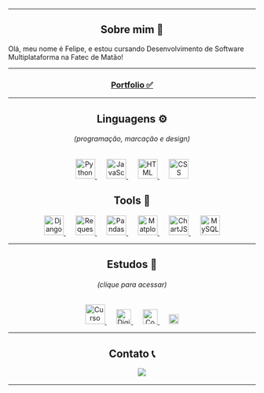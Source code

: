 <hr>
<h2 align="center">Sobre mim 👋</h2>
<p>Olá, meu nome é Felipe, e estou cursando Desenvolvimento de Software Multiplataforma na Fatec de Matão! </p>

<hr>
<h3 align="center"><a href="https://github.com/felipetega/Portfolio">Portfolio &#9989;</a></h2>

<hr>
<h2 align="center">Linguagens &#9881;&#65039;</h2>
<h6 align="center">(programação, marcação e design)</h6>
<p align="center">
        <a href="https://www.python.org/">
    <img height="40" src="https://devicons.railway.app/i/python.svg" title="Python">
        </a>
    &nbsp;&nbsp;&nbsp;&nbsp;
        <a href="https://www.javascript.com/">
    <img height="40" src="https://devicons.railway.app/i/javascript.svg" title="JavaScript">
        </a>
    &nbsp;&nbsp;&nbsp;&nbsp;
        <a href="https://html.com/">
    <img height="40" src="https://devicons.railway.app/i/html5.svg" title="HTML">
        </a>
        &nbsp;&nbsp;&nbsp;&nbsp;
        <a href="https://www.w3.org/Style/CSS/Overview.en.html">
    <img height="40" src="https://devicons.railway.app/i/css3.svg" title="CSS">
        </a>
</p>

<h2 align="center">Tools &#128295;</h2>
<p align="center">
            <a href="https://pandas.pydata.org/">
    <img height="40" src="https://cdn.jsdelivr.net/gh/devicons/devicon/icons/django/django-plain.svg" title="Django">
        </a>
        &nbsp;&nbsp;&nbsp;&nbsp;
            <a href="https://pandas.pydata.org/">
    <img height="40" src="https://requests.readthedocs.io/en/latest/_static/requests-sidebar.png" title="Requests">
        </a>
        &nbsp;&nbsp;&nbsp;&nbsp;
    <a href="https://pandas.pydata.org/">
    <img height="40" src="https://cdn.jsdelivr.net/gh/devicons/devicon/icons/pandas/pandas-original.svg" title="Pandas">
        </a>
        &nbsp;&nbsp;&nbsp;&nbsp;
    <a href="https://matplotlib.org/">
    <img height="40" src="https://upload.wikimedia.org/wikipedia/commons/0/01/Created_with_Matplotlib-logo.svg" title="Matplotlib">
        </a>
        &nbsp;&nbsp;&nbsp;&nbsp;
    <a href="https://www.chartjs.org/">
    <img height="40" src="https://www.chartjs.org/docs/latest/favicon.ico" title="ChartJS" title="ChartJS">
        </a>
        &nbsp;&nbsp;&nbsp;&nbsp;
    <a href="https://www.mysql.com/">
    <img height="40" src="https://devicons.railway.app/i/mysql.svg" title="MySQL">
        </a>
</p>

<hr>
<h2 align="center">Estudos &#128214;&#65039;</h2>
<h6 align="center">(clique para acessar)</h6>
<p align="center">
    <a href="https://github.com/felipetega/CursoEmVideo">
    <img height="40" src="https://www.cursoemvideo.com/wp-content/uploads/2019/08/cursoemvideo-logo.png" title="Curso em Vídeo">
        </a>
            &nbsp;&nbsp;&nbsp;&nbsp;
    <a href="https://github.com/felipetega/DIO.ME">
    <img height="30" src="https://hermes.digitalinnovation.one/assets/diome/logo.svg" title="Digital Innovation One">
        </a>
            &nbsp;&nbsp;&nbsp;&nbsp;
    <a href="https://github.com/felipetega/CodeWars">
    <img height="30" src="https://www.codewars.com/packs/assets/logo.61192cf7.svg" title="CodeWars">
        </a>
            &nbsp;&nbsp;&nbsp;&nbsp;
    <a href="https://github.com/felipetega/HackerRank">
    <img height="20" src="https://www.hackerrank.com/blog/wp-content/uploads/2018/08/hackerrank_logo.png" title="HackerRank">
        </a>
</p>

<hr>
<h2 align="center">Contato &#128222;</h2>
<p align="center">
    &nbsp;&nbsp;&nbsp;&nbsp;&nbsp;&nbsp;&nbsp;&nbsp;&nbsp;
    <a href="https://www.linkedin.com/in/felipetega">
    <img src="https://img.shields.io/badge/felipetega-%230077B5.svg?&style=for-the-badge&logo=linkedin&logoColor=white&link=mailto:https://www.linkedin.com/in/felipetega/">
        </a>
</p>
<hr>

<!--
**felipetega/felipetega** is a ✨ _special_ ✨ repository because its `README.md` (this file) appears on your GitHub profile.

Here are some ideas to get you started:

- 🔭 I’m currently working on ...
- 🌱 I’m currently learning ...
- 👯 I’m looking to collaborate on ...
- 🤔 I’m looking for help with ...
- 💬 Ask me about ...
- 📫 How to reach me: ...
- 😄 Pronouns: ...
- ⚡ Fun fact: ...
-->

